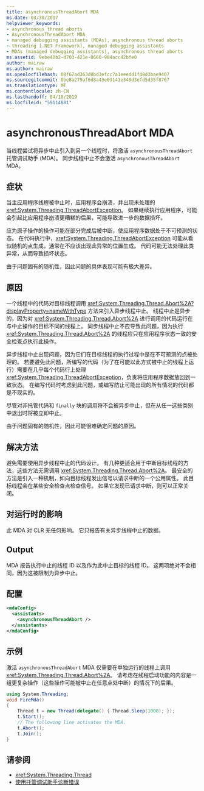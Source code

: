 ```yaml
---
title: asynchronousThreadAbort MDA
ms.date: 03/30/2017
helpviewer_keywords:
- asynchronous thread aborts
- AsynchronousThreadAbort MDA
- managed debugging assistants (MDAs), asynchronous thread aborts
- threading [.NET Framework], managed debugging assistants
- MDAs (managed debugging assistants), asynchronous thread aborts
ms.assetid: 9ebe40b2-d703-421e-8660-984acc42bfe0
author: mairaw
ms.author: mairaw
ms.openlocfilehash: 08f67ad363d0bd3efcc7a1eeedd1f48d3bae9407
ms.sourcegitcommit: 0be8a279af6d8a43e03141e349d3efd5d35f8767
ms.translationtype: MT
ms.contentlocale: zh-CN
ms.lasthandoff: 04/18/2019
ms.locfileid: "59114881"
---
```

# <a name="asynchronousthreadabort-mda"></a>asynchronousThreadAbort MDA
当线程尝试将异步中止引入到另一个线程时，将激活 `asynchronousThreadAbort` 托管调试助手 (MDA)。 同步线程中止不会激活 `asynchronousThreadAbort` MDA。

## <a name="symptoms"></a>症状
 当主应用程序线程被中止时，应用程序会崩溃，并出现未处理的 <xref:System.Threading.ThreadAbortException>。 如果继续执行应用程序，可能会引起比应用程序崩溃更糟糕的后果，可能导致进一步的数据损坏。

 应为原子操作的操作可能在部分完成后被中断，使应用程序数据处于不可预测的状态。 在代码执行中，<xref:System.Threading.ThreadAbortException> 可能从看似随机的点生成，通常在不应该出现此异常的位置生成。 代码可能无法处理此类异常，从而导致损坏状态。

 由于问题固有的随机性，因此问题的具体表现可能有极大差异。

## <a name="cause"></a>原因
 一个线程中的代码对目标线程调用 <xref:System.Threading.Thread.Abort%2A?displayProperty=nameWithType> 方法来引入异步线程中止。 线程中止是异步的，因为对 <xref:System.Threading.Thread.Abort%2A> 进行调用的代码运行在与中止操作的目标不同的线程上。 同步线程中止不应导致此问题，因为执行 <xref:System.Threading.Thread.Abort%2A> 的线程应只在应用程序状态一致的安全检查点执行此操作。

 异步线程中止出现问题，因为它们在目标线程的执行过程中是在不可预测的点被处理的。 若要避免此问题，所编写的代码（为了在可能以此方式被中止的线程上运行）需要在几乎每个代码行上处理 <xref:System.Threading.ThreadAbortException>，负责将应用程序数据放回到一致状态。 在编写代码时考虑到此问题，或编写防止可能出现的所有情况的代码都是不现实的。

 尽管对非托管代码和 `finally` 块的调用将不会被异步中止，但在从任一这些类别中退出时将被立即中止。

 由于问题固有的随机性，因此可能很难确定问题的原因。

## <a name="resolution"></a>解决方法
 避免需要使用异步线程中止的代码设计。 有几种更适合用于中断目标线程的方法，这些方法无需调用 <xref:System.Threading.Thread.Abort%2A>。 最安全的方法是引入一种机制，如向目标线程发出信号以请求中断的一个公用属性。 此目标线程会在某些安全检查点检查信号。 如果它发现已请求中断，则可以正常关闭。

## <a name="effect-on-the-runtime"></a>对运行时的影响
 此 MDA 对 CLR 无任何影响。 它只报告有关异步线程中止的数据。

## <a name="output"></a>Output
 MDA 报告执行中止的线程 ID 以及作为此中止目标的线程 ID。 这两项绝对不会相同，因为这被限制为异步中止。

## <a name="configuration"></a>配置

```xml
<mdaConfig>
  <assistants>
    <asynchronousThreadAbort />
  </assistants>
</mdaConfig>
```

## <a name="example"></a>示例
 激活 `asynchronousThreadAbort` MDA 仅需要在单独运行的线程上调用 <xref:System.Threading.Thread.Abort%2A>。 请考虑在线程启动功能的内容是一组更复杂操作（这些操作可能被中止在任意点处中断）的情况下的后果。

```csharp
using System.Threading;
void FireMda()
{
    Thread t = new Thread(delegate() { Thread.Sleep(1000); });
    t.Start();
    // The following line activates the MDA.
    t.Abort();
    t.Join();
}
```

## <a name="see-also"></a>请参阅

- <xref:System.Threading.Thread>
- [使用托管调试助手诊断错误](../../../docs/framework/debug-trace-profile/diagnosing-errors-with-managed-debugging-assistants.md)
